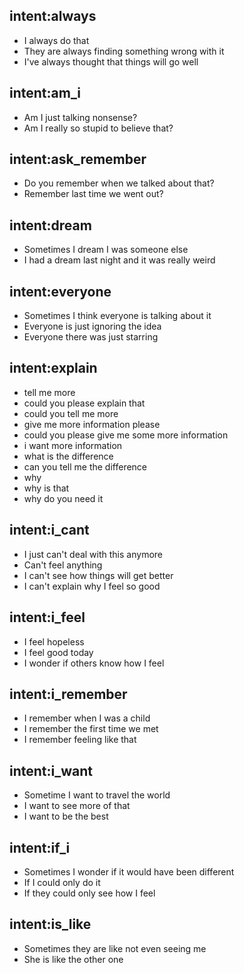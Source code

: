 ## intent:always
- I always do that
- They are always finding something wrong with it
- I've always thought that things will go well

## intent:am_i
- Am I just talking nonsense?
- Am I really so stupid to believe that?

## intent:ask_remember
- Do you remember when we talked about that?
- Remember last time we went out?

## intent:dream
- Sometimes I dream I was someone else
- I had a dream last night and it was really weird

## intent:everyone
- Sometimes I think everyone is talking about it
- Everyone is just ignoring the idea
- Everyone there was just starring

## intent:explain
- tell me more
- could you please explain that
- could you tell me more
- give me more information please
- could you please give me some more information
- i want more information
- what is the difference
- can you tell me the difference
- why
- why is that
- why do you need it

## intent:i_cant
- I just can't deal with this anymore
- Can't feel anything
- I can't see how things will get better
- I can't explain why I feel so good

## intent:i_feel
- I feel hopeless
- I feel good today
- I wonder if others know how I feel

## intent:i_remember
- I remember when I was a child
- I remember the first time we met
- I remember feeling like that

## intent:i_want
- Sometime I want to travel the world
- I want to see more of that
- I want to be the best

## intent:if_i
- Sometimes I wonder if it would have been different
- If I could only do it
- If they could only see how I feel

## intent:is_like
- Sometimes they are like not even seeing me
- She is like the other one
